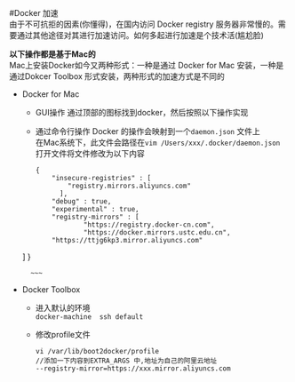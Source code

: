 #Docker 加速  
由于不可抗拒的因素(你懂得)，在国内访问 Docker registry 服务器非常慢的。需要通过其他途径对其进行加速访问。如何多起进行加速是个技术活(尴尬脸)  

__以下操作都是基于Mac的__  
Mac上安装Docker如今又两种形式：一种是通过 Docker for Mac 安装，一种是通过Dokcer Toolbox 形式安装，两种形式的加速方式是不同的  

* Docker for Mac    
    * GUI操作
        通过顶部的图标找到docker，然后按照以下操作实现  
        ![]()  
        ![]()  

    * 通过命令行操作
        Docker 的操作会映射到一个`daemon.json` 文件上  
        在Mac系统下，此文件会路径在`vim /Users/xxx/.docker/daemon.json`  
        打开文件将文件修改为以下内容  
        ~~~
        {
            "insecure-registries" : [
                "registry.mirrors.aliyuncs.com"
              ],
            "debug" : true,
            "experimental" : true,
            "registry-mirrors" : [
                    "https://registry.docker-cn.com",
                    "https://docker.mirrors.ustc.edu.cn",
            "https://ttjg6kp3.mirror.aliyuncs.com"
  ]
}
        
        ~~~
*  Docker Toolbox   
   * 进入默认的环境  
       `docker-machine  ssh default`  
   * 修改profile文件  
       
       ~~~
       vi /var/lib/boot2docker/profile
       //添加一下内容到EXTRA_ARGS 中,地址为自己的阿里云地址  
       --registry-mirror=https://xxx.mirror.aliyuncs.com
       ~~~
       

